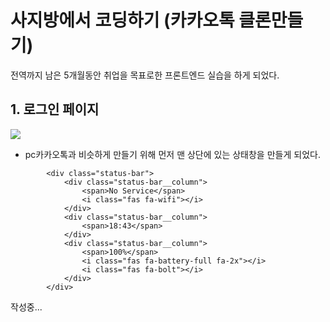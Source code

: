 # 사지방에서 코딩하기 (카카오톡 클론만들기)

전역까지 남은 5개월동안 취업을 목표로한 프론트엔드 실습을 하게 되었다.

## 1. 로그인 페이지

<img src="https://user-images.githubusercontent.com/46260954/127743482-cc3e9a5d-8b7d-49c3-bb79-57477617eee4.PNG"/>

-   pc카카오톡과 비슷하게 만들기 위해 먼저 맨 상단에 있는 상태창을 만들게 되었다.

```
        <div class="status-bar">
            <div class="status-bar__column">
                <span>No Service</span>
                <i class="fas fa-wifi"></i>
            </div>
            <div class="status-bar__column">
                <span>18:43</span>
            </div>
            <div class="status-bar__column">
                <span>100%</span>
                <i class="fas fa-battery-full fa-2x"></i>
                <i class="fas fa-bolt"></i>
            </div>
        </div>
```

작성중...
